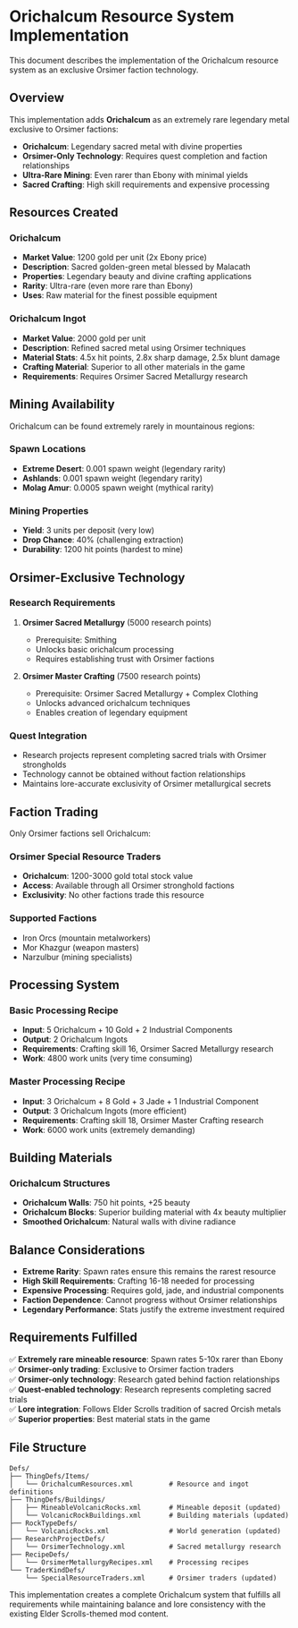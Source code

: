 # Orichalcum Resource System Implementation

This document describes the implementation of the Orichalcum resource system as an exclusive Orsimer faction technology.

## Overview

This implementation adds **Orichalcum** as an extremely rare legendary metal exclusive to Orsimer factions:

- **Orichalcum**: Legendary sacred metal with divine properties
- **Orsimer-Only Technology**: Requires quest completion and faction relationships
- **Ultra-Rare Mining**: Even rarer than Ebony with minimal yields
- **Sacred Crafting**: High skill requirements and expensive processing

## Resources Created

### Orichalcum
- **Market Value**: 1200 gold per unit (2x Ebony price)
- **Description**: Sacred golden-green metal blessed by Malacath
- **Properties**: Legendary beauty and divine crafting applications
- **Rarity**: Ultra-rare (even more rare than Ebony)
- **Uses**: Raw material for the finest possible equipment

### Orichalcum Ingot
- **Market Value**: 2000 gold per unit
- **Description**: Refined sacred metal using Orsimer techniques
- **Material Stats**: 4.5x hit points, 2.8x sharp damage, 2.5x blunt damage
- **Crafting Material**: Superior to all other materials in the game
- **Requirements**: Requires Orsimer Sacred Metallurgy research

## Mining Availability

Orichalcum can be found extremely rarely in mountainous regions:

### Spawn Locations
- **Extreme Desert**: 0.001 spawn weight (legendary rarity)
- **Ashlands**: 0.001 spawn weight (legendary rarity)
- **Molag Amur**: 0.0005 spawn weight (mythical rarity)

### Mining Properties
- **Yield**: 3 units per deposit (very low)
- **Drop Chance**: 40% (challenging extraction)
- **Durability**: 1200 hit points (hardest to mine)

## Orsimer-Exclusive Technology

### Research Requirements
1. **Orsimer Sacred Metallurgy** (5000 research points)
   - Prerequisite: Smithing
   - Unlocks basic orichalcum processing
   - Requires establishing trust with Orsimer factions

2. **Orsimer Master Crafting** (7500 research points)
   - Prerequisite: Orsimer Sacred Metallurgy + Complex Clothing
   - Unlocks advanced orichalcum techniques
   - Enables creation of legendary equipment

### Quest Integration
- Research projects represent completing sacred trials with Orsimer strongholds
- Technology cannot be obtained without faction relationships
- Maintains lore-accurate exclusivity of Orsimer metallurgical secrets

## Faction Trading

Only Orsimer factions sell Orichalcum:

### Orsimer Special Resource Traders
- **Orichalcum**: 1200-3000 gold total stock value
- **Access**: Available through all Orsimer stronghold factions
- **Exclusivity**: No other factions trade this resource

### Supported Factions
- Iron Orcs (mountain metalworkers)
- Mor Khazgur (weapon masters)
- Narzulbur (mining specialists)

## Processing System

### Basic Processing Recipe
- **Input**: 5 Orichalcum + 10 Gold + 2 Industrial Components
- **Output**: 2 Orichalcum Ingots
- **Requirements**: Crafting skill 16, Orsimer Sacred Metallurgy research
- **Work**: 4800 work units (very time consuming)

### Master Processing Recipe
- **Input**: 3 Orichalcum + 8 Gold + 3 Jade + 1 Industrial Component
- **Output**: 3 Orichalcum Ingots (more efficient)
- **Requirements**: Crafting skill 18, Orsimer Master Crafting research
- **Work**: 6000 work units (extremely demanding)

## Building Materials

### Orichalcum Structures
- **Orichalcum Walls**: 750 hit points, +25 beauty
- **Orichalcum Blocks**: Superior building material with 4x beauty multiplier
- **Smoothed Orichalcum**: Natural walls with divine radiance

## Balance Considerations

- **Extreme Rarity**: Spawn rates ensure this remains the rarest resource
- **High Skill Requirements**: Crafting 16-18 needed for processing
- **Expensive Processing**: Requires gold, jade, and industrial components
- **Faction Dependence**: Cannot progress without Orsimer relationships
- **Legendary Performance**: Stats justify the extreme investment required

## Requirements Fulfilled

✅ **Extremely rare mineable resource**: Spawn rates 5-10x rarer than Ebony  
✅ **Orsimer-only trading**: Exclusive to Orsimer faction traders  
✅ **Orsimer-only technology**: Research gated behind faction relationships  
✅ **Quest-enabled technology**: Research represents completing sacred trials  
✅ **Lore integration**: Follows Elder Scrolls tradition of sacred Orcish metals  
✅ **Superior properties**: Best material stats in the game  

## File Structure

```
Defs/
├── ThingDefs/Items/
│   └── OrichalcumResources.xml         # Resource and ingot definitions
├── ThingDefs/Buildings/
│   ├── MineableVolcanicRocks.xml       # Mineable deposit (updated)
│   └── VolcanicRockBuildings.xml       # Building materials (updated)
├── RockTypeDefs/
│   └── VolcanicRocks.xml               # World generation (updated)
├── ResearchProjectDefs/
│   └── OrsimerTechnology.xml           # Sacred metallurgy research
├── RecipeDefs/
│   └── OrsimerMetallurgyRecipes.xml    # Processing recipes
└── TraderKindDefs/
    └── SpecialResourceTraders.xml      # Orsimer traders (updated)
```

This implementation creates a complete Orichalcum system that fulfills all requirements while maintaining balance and lore consistency with the existing Elder Scrolls-themed mod content.